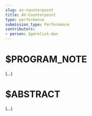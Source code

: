 ```yaml
---
slug: av-counterpoint
title: AV-Counterpoint
type: performance
submission_type: Performance
contributors:
- person: $gorelick-dan
---
```


# $PROGRAM_NOTE

(...)

# $ABSTRACT

(...)